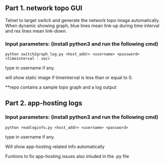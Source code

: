 ## Part 1. network topo GUI
Telnet to target switch and generate the network topo image automatically. When dynamic showing graph, blue lines mean link-up during time interval and res lines mean link-down.

### Input parameters: (install python3 and run the following cmd)
```
python switch2graph_log.py <host_addr> <username> <password> <timeinterval - sec>
```
  
type in username if any.

will show static image if timeinterval is less than or equal to 0.


**repo contains a sample topo graph and a log output

## Part 2. app-hosting logs
### Input parameters: (install python3 and run the following cmd)
```
python readloginfo.py <host_addr> <username> <password>
```
type in username if any.

Will show app-hosting related info automatically

Funtions to fix app-hosting issues also inluded in the .py file
